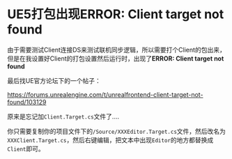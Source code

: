 # UE5打包出现ERROR: Client target not found

由于需要测试Client连接DS来测试联机同步逻辑，所以需要打个Client的包出来，但是在我设置好Client的打包设置然后运行时，出现了**ERROR: Client target not found**

最后找UE官方论坛下的一个帖子：

https://forums.unrealengine.com/t/unrealfrontend-client-target-not-found/103129

原来是忘记加`Client.Target.cs`文件了....

你只需要复制你的项目文件下的`/Source/XXXEditor.Target.cs`文件，然后改名为`XXXClient.Target.cs`，然后右键编辑，把文本中出现`Editor`的地方都替换成`Client`即可。